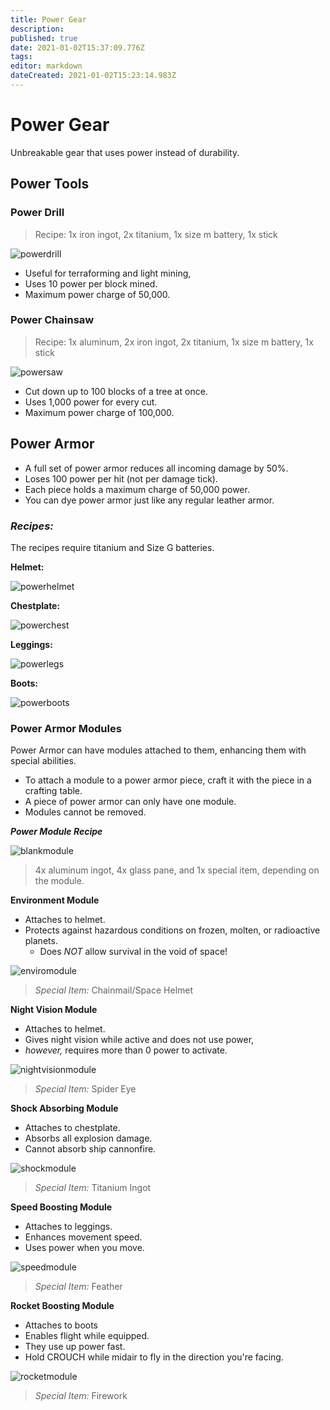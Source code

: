 ```yaml
---
title: Power Gear
description: 
published: true
date: 2021-01-02T15:37:09.776Z
tags: 
editor: markdown
dateCreated: 2021-01-02T15:23:14.983Z
---
```


# Power Gear
Unbreakable gear that uses power instead of durability.

## Power Tools

### Power Drill
> Recipe: 1x iron ingot, 2x titanium, 1x size m battery, 1x stick

![powerdrill]

- Useful for terraforming and light mining, 
- Uses 10 power per block mined.
- Maximum power charge of 50,000.

### Power Chainsaw
> Recipe: 1x aluminum, 2x iron ingot, 2x titanium, 1x size m battery, 1x stick

![powersaw]

- Cut down up to 100 blocks of a tree at once.
- Uses 1,000 power for every cut.
- Maximum power charge of 100,000.

## Power Armor
- A full set of power armor reduces all incoming damage by 50%.
- Loses 100 power per hit (not per damage tick).
- Each piece holds a maximum charge of 50,000 power.
- You can dye power armor just like any regular leather armor.

### ***Recipes:***
The recipes require titanium and Size G batteries.

**Helmet:**

![powerhelmet]

**Chestplate:**

![powerchest]

**Leggings:**

![powerlegs]

**Boots:**

![powerboots]

### Power Armor Modules
Power Armor can have modules attached to them, enhancing them with special abilities. 
- To attach a module to a power armor piece, craft it with the piece in a crafting table.
- A piece of power armor can only have one module.
- Modules cannot be removed.

***Power Module Recipe***

![blankmodule]
> 4x aluminum ingot, 4x glass pane, and 1x special item, depending on the module.

**Environment Module**
- Attaches to helmet.
- Protects against hazardous conditions on frozen, molten, or radioactive planets.
  - Does *NOT* allow survival in the void of space!

![enviromodule]

> *Special Item:* Chainmail/Space Helmet

**Night Vision Module**
- Attaches to helmet.
- Gives night vision while active and does not use power,
- *however,* requires more than 0 power to activate.

![nightvisionmodule]

> *Special Item:* Spider Eye

**Shock Absorbing Module**
- Attaches to chestplate.
- Absorbs all explosion damage.
- Cannot absorb ship cannonfire.

![shockmodule]

> *Special Item:* Titanium Ingot

**Speed Boosting Module**
- Attaches to leggings.
- Enhances movement speed.
- Uses power when you move.

![speedmodule]

> *Special Item:* Feather

**Rocket Boosting Module**
- Attaches to boots
- Enables flight while equipped.
- They use up power fast.
- Hold CROUCH while midair to fly in the direction you're facing.

![rocketmodule]

> *Special Item:* Firework

[powerdrill]: https://i.imgur.com/Qo2ngU0.png
[powersaw]: https://i.imgur.com/CWOgWym.png
[powerhelmet]: https://i.imgur.com/xAeroLB.png
[powerchest]: https://i.imgur.com/mSsxvcS.png
[powerlegs]: https://i.imgur.com/KEq3qHp.png
[powerboots]: https://i.imgur.com/APTiIUd.png
[blankmodule]: https://i.imgur.com/sBLBpYK.png
[enviromodule]: https://i.imgur.com/PTQeU71.png
[nightvisionmodule]: https://i.imgur.com/u0PWLiO.png
[shockmodule]: https://i.imgur.com/pQpYoIR.png
[speedmodule]: https://i.imgur.com/khHdQXK.png
[rocketmodule]: https://i.imgur.com/QZw2iHr.png
